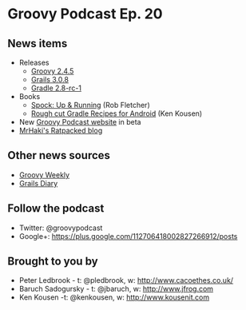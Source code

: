 # Groovy Podcast Ep. 20

## News items

* Releases
  * [Groovy 2.4.5](http://groovy-lang.org/changelogs/changelog-2.4.5.html)
  * [Grails 3.0.8](https://github.com/grails/grails-core/releases/tag/v3.0.8)
  * [Gradle 2.8-rc-1](http://gradle.org/docs/2.8-rc-1/release-notes)
* Books
  * [Spock: Up & Running](http://shop.oreilly.com/product/0636920038597.do) (Rob Fletcher)
  * [Rough cut Gradle Recipes for Android](http://shop.oreilly.com/product/0636920032656.do) (Ken Kousen)
* New [Groovy Podcast website](http://nofluffjuststuff.com/n/groovypodcast) in beta
* [MrHaki's Ratpacked blog](http://mrhaki.blogspot.com/search/label/Ratpacked)

## Other news sources

* [Groovy Weekly](http://glaforge.appspot.com/category/Groovy%20Weekly)
* [Grails Diary](http://grydeske.net/news/index)

## Follow the podcast

* Twitter: @groovypodcast
* Google+: https://plus.google.com/112706418002827266912/posts

## Brought to you by

* Peter Ledbrook - t: @pledbrook, w: http://www.cacoethes.co.uk/
* Baruch Sadogursky - t: @jbaruch, w: http://www.jfrog.com
* Ken Kousen -t: @kenkousen, w: http://www.kousenit.com
